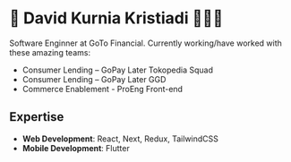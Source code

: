 # 🚀 David Kurnia Kristiadi 🧑🏻‍💻

Software Enginner at GoTo Financial. Currently working/have worked with these amazing teams:
- Consumer Lending – GoPay Later Tokopedia Squad
- Consumer Lending – GoPay Later GGD
- Commerce Enablement - ProEng Front-end

## Expertise
- **Web Development**: React, Next, Redux, TailwindCSS
- **Mobile Development**: Flutter

<!--
**davistiadi/davistiadi** is a ✨ _special_ ✨ repository because its `README.md` (this file) appears on your GitHub profile.

Here are some ideas to get you started:

- 🔭 I’m currently working on ...
- 🌱 I’m currently learning ...
- 👯 I’m looking to collaborate on ...
- 🤔 I’m looking for help with ...
- 💬 Ask me about ...
- 📫 How to reach me: ...
- 😄 Pronouns: ...
- ⚡ Fun fact: ...
-->
